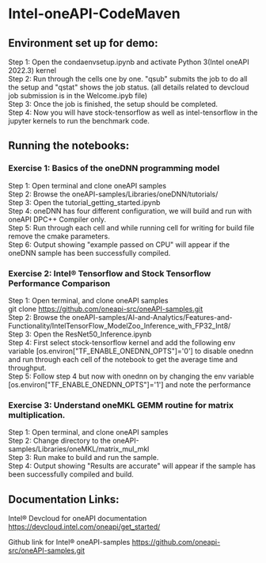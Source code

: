 # Intel-oneAPI-CodeMaven
## Environment set up for demo:
Step 1: Open the condaenvsetup.ipynb and activate Python 3(Intel oneAPI 2022.3) kernel<br />
Step 2: Run through the cells one by one. "qsub" submits the job to do all the setup and "qstat" shows the job status. (all details related to devcloud job submission is in the Welcome.ipyb file)<br />
Step 3: Once the job is finished, the setup should be completed.<br />
Step 4: Now you will have stock-tensorflow as well as intel-tensorflow in the jupyter kernels to run the benchmark code.<br />

## Running the notebooks:

### Exercise 1: Basics of the oneDNN programming model
Step 1: Open terminal and clone oneAPI samples<br />
Step 2: Browse the oneAPI-samples/Libraries/oneDNN/tutorials/<br />
Step 3: Open the tutorial_getting_started.ipynb<br />
Step 4: oneDNN has four different configuration, we will build and run with oneAPI DPC++ Compiler only.<br />
Step 5: Run through each cell and while running cell for  writing for build file remove the cmake parameters.<br />
Step 6: Output showing "example passed on CPU" will appear if the oneDNN sample has been successfully compiled.<br />

### Exercise 2: Intel® Tensorflow and Stock Tensorflow Performance Comparison 

Step 1: Open terminal, and clone oneAPI samples<br />
git clone https://github.com/oneapi-src/oneAPI-samples.git<br />
Step 2: Browse the oneAPI-samples/AI-and-Analytics/Features-and-Functionality/IntelTensorFlow_ModelZoo_Inference_with_FP32_Int8/<br />
Step 3: Open the ResNet50_Inference.ipynb<br />
Step 4: First select stock-tensorflow kernel and add the following env variable [os.environ["TF_ENABLE_ONEDNN_OPTS"]='0'] to disable onednn and run through each cell of the notebook to get the average time and throughput.<br />
Step 5: Follow step 4 but now with onednn on by changing the env variable  [os.environ["TF_ENABLE_ONEDNN_OPTS"]='1'] and note the performance<br />

### Exercise 3: Understand oneMKL GEMM routine for matrix multiplication.

Step 1: Open terminal, and clone oneAPI samples<br />
Step 2: Change directory to the oneAPI-samples/Libraries/oneMKL/matrix_mul_mkl<br />
Step 3: Run make to build and run the sample.<br />
Step 4: Output showing "Results are accurate" will appear if the sample has been successfully compiled and build.<br />

## Documentation Links:

Intel® Devcloud for oneAPI documentation
https://devcloud.intel.com/oneapi/get_started/

Github link for Intel® oneAPI-samples
https://github.com/oneapi-src/oneAPI-samples.git

